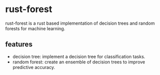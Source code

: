 # rust-forest

rust-forest is a rust based implementation of decision trees and random forests for machine learning.

## features

- decision tree: implement a decision tree for classification tasks.
- random forest: create an ensemble of decision trees to improve predictive accuracy.
